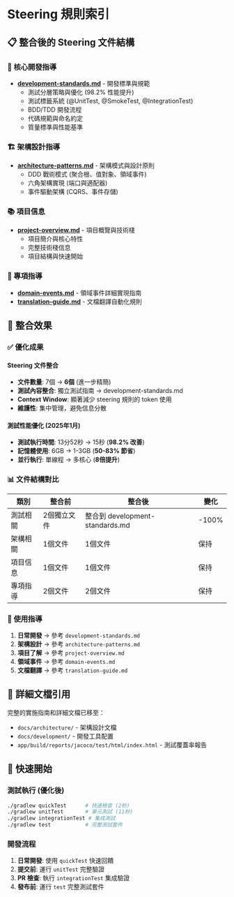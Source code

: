 # Steering 規則索引

## 📋 整合後的 Steering 文件結構

### 🎯 核心開發指導

- **[development-standards.md](development-standards.md)** - 開發標準與規範
  - 測試分層策略與優化 (98.2% 性能提升)
  - 測試標籤系統 (@UnitTest, @SmokeTest, @IntegrationTest)
  - BDD/TDD 開發流程
  - 代碼規範與命名約定
  - 質量標準與性能基準

### 🏗️ 架構設計指導  

- **[architecture-patterns.md](architecture-patterns.md)** - 架構模式與設計原則
  - DDD 戰術模式 (聚合根、值對象、領域事件)
  - 六角架構實現 (端口與適配器)
  - 事件驅動架構 (CQRS、事件存儲)

### 📚 項目信息

- **[project-overview.md](project-overview.md)** - 項目概覽與技術棧
  - 項目簡介與核心特性
  - 完整技術棧信息
  - 項目結構與快速開始

### 🔧 專項指導

- **[domain-events.md](domain-events.md)** - 領域事件詳細實現指南
- **[translation-guide.md](translation-guide.md)** - 文檔翻譯自動化規則

## 🚀 整合效果

### ✅ 優化成果

#### Steering 文件整合

- **文件數量**: 7個 → **6個** (進一步精簡)
- **測試內容整合**: 獨立測試指南 → development-standards.md
- **Context Window**: 顯著減少 steering 規則的 token 使用
- **維護性**: 集中管理，避免信息分散

#### 測試性能優化 (2025年1月)

- **測試執行時間**: 13分52秒 → 15秒 (**98.2% 改善**)
- **記憶體使用**: 6GB → 1-3GB (**50-83% 節省**)
- **並行執行**: 單線程 → 多核心 (**8倍提升**)

### 📊 文件結構對比

| 類別 | 整合前 | 整合後 | 變化 |
|------|--------|--------|------|
| 測試相關 | 2個獨立文件 | 整合到 development-standards.md | -100% |
| 架構相關 | 1個文件 | 1個文件 | 保持 |
| 項目信息 | 1個文件 | 1個文件 | 保持 |
| 專項指導 | 2個文件 | 2個文件 | 保持 |

### 🎯 使用指導

1. **日常開發** → 參考 `development-standards.md`
2. **架構設計** → 參考 `architecture-patterns.md`  
3. **項目了解** → 參考 `project-overview.md`
4. **領域事件** → 參考 `domain-events.md`
5. **文檔翻譯** → 參考 `translation-guide.md`

## 📖 詳細文檔引用

完整的實施指南和詳細文檔已移至：

- `docs/architecture/` - 架構設計文檔  
- `docs/development/` - 開發工具配置
- `app/build/reports/jacoco/test/html/index.html` - 測試覆蓋率報告

## 🎯 快速開始

### 測試執行 (優化後)

```bash
./gradlew quickTest      # 快速檢查 (2秒)
./gradlew unitTest       # 單元測試 (11秒)  
./gradlew integrationTest # 集成測試
./gradlew test           # 完整測試套件
```

### 開發流程

1. **日常開發**: 使用 `quickTest` 快速回饋
2. **提交前**: 運行 `unitTest` 完整驗證
3. **PR 檢查**: 執行 `integrationTest` 集成驗證
4. **發布前**: 運行 `test` 完整測試套件

